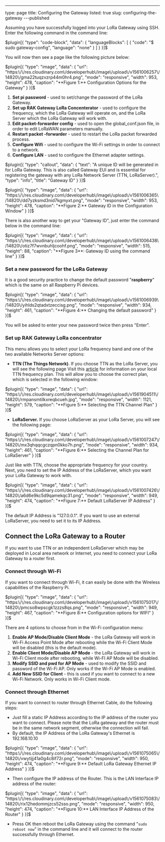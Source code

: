 ---
type: page
title: Configuring the Gateway
listed: true
slug: configuring-the-gateway
---published

Assuming you have successfully logged into your LoRa Gateway using SSH. Enter the following command in the command line:

$plugin[{
    "type": "code-block",
    "data": {
        "languageBlocks": [
            {
                "code": "$ sudo gateway-config",
                "language": "none"
            }
        ]
    }
}]$

You will now then see a page like the following picture below:

$plugin[{
    "type": "image",
    "data": {
        "url": "https:\/\/res.cloudinary.com\/developerhub\/image\/upload\/v1561006257\/14820\/gma22tuqzvzrp44m0hr4.png",
        "mode": "responsive",
        "width": 953,
        "height": 478,
        "caption": "**Figure 1:** Configuration Options for the Gateway"
    }
}]$

1. **Set pi password** - used to set/change the password of the LoRa Gateway.
2. **Set up RAK Gateway LoRa Concenterator** - used to configure the frequency, which the LoRa Gateway will operate on, and the LoRa Server which the LoRa Gateway will work with.
3. **Edit packet-forwarder config** - used to open the global_conf.json file, in order to edit LoRaWAN parameters manually.
4. **Restart packet -forwarder** - used to restart the LoRa packet forwarded process.
5. **Configure Wifi** - used to configure the Wi-Fi settings in order to connect to a network.
6. **Configure LAN** - used to configure the Ethernet adapter settings.

$plugin[{
    "type": "callout",
    "data": {
        "text": "A unique ID will be generated in for LoRa Gateway. This is also called Gateway EUI and is essential for registering the gateway with any LoRa Network Server (TTN, LoRaServer).",
        "type": "info",
        "title": "Gateway ID"
    }
}]$

$plugin[{
    "type": "image",
    "data": {
        "url": "https:\/\/res.cloudinary.com\/developerhub\/image\/upload\/v1561006365\/14820\/dd7yzksmd3nid7kgmyxt.png",
        "mode": "responsive",
        "width": 953,
        "height": 478,
        "caption": "**Figure 2:** Gateway ID in the Configuration Window"
    }
}]$

There is also another way to get your "Gateway ID", just enter the command below in the command line:

$plugin[{
    "type": "image",
    "data": {
        "url": "https:\/\/res.cloudinary.com\/developerhub\/image\/upload\/v1561006438\/14820\/otiz7f7wvnbuhljcoohf.png",
        "mode": "responsive",
        "width": 515,
        "height": 88,
        "caption": "**Figure 3**: Gateway ID using the command line"
    }
}]$

### Set a new password for the LoRa Gateway

It is a good security practice to change the default password "**raspberry**" which is the same on all Raspberry Pi devices.

$plugin[{
    "type": "image",
    "data": {
        "url": "https:\/\/res.cloudinary.com\/developerhub\/image\/upload\/v1561006939\/14820\/yihlds2qtadxtzeccisg.png",
        "mode": "responsive",
        "width": 934,
        "height": 461,
        "caption": "**Figure 4:** Changing the default password"
    }
}]$

You will be asked to enter your new password twice then press "Enter".

### Set up RAK Gateway LoRa concentrator

This menu allows you to select your LoRa frequency band and one of the two available Networks Server options:

- **TTN (The Things Network)**. If you choose TTN as the LoRa Server, you will see the following page Visit this [article](https://www.thethingsnetwork.org/docs/lorawan/frequencies-by-country.html) for information on your local TTN frequency plan. This will allow you to choose the correct plan, which is selected in the following window:

$plugin[{
    "type": "image",
    "data": {
        "url": "https:\/\/res.cloudinary.com\/developerhub\/image\/upload\/v1561904511\/14820\/rmpansmtilkxreqbcueh.jpg",
        "mode": "responsive",
        "width": 1121,
        "height": 579,
        "caption": "**Figure 5:** Selecting the TTN Channel Plan"
    }
}]$

- **LoRaServer.** If you choose LoRaServer as your LoRa Server, you will see the following page:

$plugin[{
    "type": "image",
    "data": {
        "url": "https:\/\/res.cloudinary.com\/developerhub\/image\/upload\/v1561007247\/14820\/mx3qhqqcgczqpn0kko7h.png",
        "mode": "responsive",
        "width": 934,
        "height": 461,
        "caption": "**Figure 6:** Selecting the Channel Plan for LoRaServer"
    }
}]$

Just like with TTN, choose the appropriate frequency for your country. Next, you need to set the IP Address of the LoRaServer, which you want your LoRa Gateway to work with.

$plugin[{
    "type": "image",
    "data": {
        "url": "https:\/\/res.cloudinary.com\/developerhub\/image\/upload\/v1561007426\/14820\/a6d6e9kc5d9qamekqc31.png",
        "mode": "responsive",
        "width": 949,
        "height": 474,
        "caption": "**Figure 7:** Default LoRaServer IP Address"
    }
}]$

The default IP Address is "127.0.0.1". If you want to use an external LoRaServer, you need to set it to its IP Address.

## Connect the LoRa Gateway to a Router

If you want to use TTN or an independent LoRaServer which may be deployed in Local area network or Internet, you need to connect your LoRa Gateway to a router first.

### Connect through Wi-Fi

If you want to connect through Wi-Fi, it can easily be done with the Wireless capabilities of the Raspberry Pi.

$plugin[{
    "type": "image",
    "data": {
        "url": "https:\/\/res.cloudinary.com\/developerhub\/image\/upload\/v1561075017\/14820\/pmcso8wpscgk1zzzs8qs.png",
        "mode": "responsive",
        "width": 949,
        "height": 467,
        "caption": "**Figure 8:** Configuration options for WIFI"
    }
}]$

There are 4 options to choose from in the Wi-Fi configuration menu:

1. **Enable AP Mode/Disable Client Mode** - the LoRa Gateway will work in Wi-Fi Access Point Mode after rebooting while the Wi-Fi Client Mode will be disabled (this is the default mode).
2. **Enable Client Mode/Disable AP Mode** - the LoRa Gateway will work in Wi-Fi Client mode after rebooting, while Wi-FI AP Mode will be disabled.
3. **Modify SSID and pwd for AP Mode** - used to modify the SSID and password of the Wi-Fi AP. Only works if the Wi-Fi AP Mode is enabled.
4. **Add New SSID for Client** - this is used if you want to connect to a new Wi-Fi Network. Only works in Wi-Fi Client mode.

### Connect through Ethernet

If you want to connect to router through Ethernet Cable, do the following steps:

- Just fill a static IP Address according to the IP address of the router you want to connect. Please note that the LoRa gateway and the router must be in the same network segment, otherwise the connection will fail.
- By default, the IP Address of the LoRa Gateway's Ethernet is 192.168.10.10

$plugin[{
    "type": "image",
    "data": {
        "url": "https:\/\/res.cloudinary.com\/developerhub\/image\/upload\/v1561075065\/14820\/vwytijj41a0g4c8if72r.png",
        "mode": "responsive",
        "width": 950,
        "height": 474,
        "caption": "**Figure 9:** Default LoRa Gateway Ethernet IP Address"
    }
}]$

- Then configure the IP address of the Router. This is the LAN Interface IP address of the router:

$plugin[{
    "type": "image",
    "data": {
        "url": "https:\/\/res.cloudinary.com\/developerhub\/image\/upload\/v1561075083\/14820\/rix12hedommjzcs52sso.png",
        "mode": "responsive",
        "width": 950,
        "height": 474,
        "caption": "**Figure 10:** LAN Interface IP Address of the Router"
    }
}]$

- Press OK then reboot the LoRa Gateway using the command "`sudo reboot now`" in the command line and it will connect to the router successfully through Ethernet.

